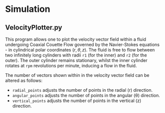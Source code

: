 # Simulation
## VelocityPlotter.py
This program allows one to plot the velocity vector field within a fluid
undergoing Coaxial Couette Flow governed by the Navier-Stokes equations - in
cylindrical polar coordinates $(r, θ, z)$. The fluid is free to flow between two
infinitely long cylinders with radii `r1` (for the inner) and `r2` (for the
outer). The outer cylinder remains stationary, whilst the inner cylinder rotates
at `rpm` revolutions per minute, inducing a flow in the fluid.

The number of vectors shown within in the velocity vector field can be altered as
follows: 
- `radial_points` adjusts the number of points in the radial (r) direction.
- `angular_points` adjusts the number of points in the angular (θ) direction.
- `vertical_points` adjusts the number of points in the vertical (z) direction.
